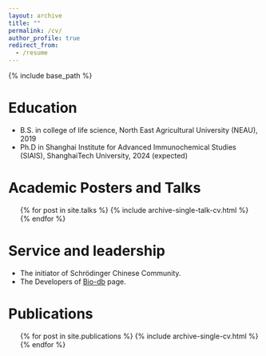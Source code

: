 ```yaml
---
layout: archive
title: ""
permalink: /cv/
author_profile: true
redirect_from:
  - /resume
---
```


{% include base_path %}

Education
======
* B.S. in college of life science, North East Agricultural University (NEAU), 2019
* Ph.D in Shanghai Institute for Advanced Immunochemical Studies (SIAIS), ShanghaiTech University, 2024 (expected)

Academic Posters and Talks
======
  <ul>{% for post in site.talks %}
    {% include archive-single-talk-cv.html %}
  {% endfor %}</ul>

Service and leadership
======
* The initiator of Schrödinger Chinese Community.
* The Developers of [Bio-db](https://wang-lin-boop.github.io/Biodb-Search/) page.

Publications
======
  <ul>{% for post in site.publications %}
    {% include archive-single-cv.html %}
  {% endfor %}</ul>

